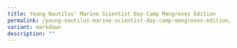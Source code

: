 ```yaml
---
title: Young Nautilus' Marine Scientist Day Camp Mangroves Edition
permalink: /young-nautilus-marine-scientist-day-camp-mangroves-edition/
variant: markdown
description: ""
---
```

